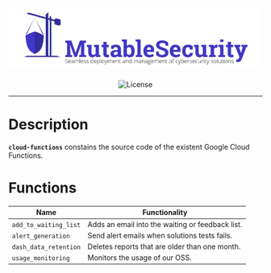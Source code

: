 <div align="center">
    <img src="others/cover.webp" width="600px" alt="Cover">
    <br/><br/>
    <img src="https://img.shields.io/github/license/mutablesecurity/mutablesecurity?color=lightgray&label=license&logo=opensourceinitiative&style=flat-square&logoColor=white" alt="License">
    <br/>
</div>

---

# Description

**`cloud-functions`** constains the source code of the existent Google Cloud Functions.

# Functions

| Name                  | Functionality                                    |
| --------------------- | ------------------------------------------------ |
| `add_to_waiting_list` | Adds an email into the waiting or feedback list. |
| `alert_generation`    | Send alert emails when solutions tests fails.    |
| `dash_data_retention` | Deletes reports that are older than one month.   |
| `usage_monitoring`    | Monitors the usage of our OSS.                   |